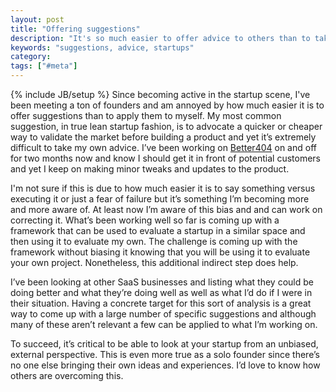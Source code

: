 ```yaml
---
layout: post
title: "Offering suggestions"
description: "It's so much easier to offer advice to others than to take it yourself. This is just a post of how I'm trying to overcome it."
keywords: "suggestions, advice, startups"
category:
tags: ["#meta"]
---
```

{% include JB/setup %}
Since becoming active in the startup scene, I've been meeting a ton of founders and am annoyed by how much easier it is to offer suggestions than to apply them to myself. My most common suggestion, in true lean startup fashion, is to advocate a quicker or cheaper way to validate the market before building a product and yet it’s extremely difficult to take my own advice. I’ve been working on <a href="http://better404.com" target="_blank">Better404</a> on and off for two months now and know I should get it in front of potential customers and yet I keep on making minor tweaks and updates to the product.

I'm not sure if this is due to how much easier it is to say something versus executing it or just a fear of failure but it’s something I’m becoming more and more aware of. At least now I’m aware of this bias and and can work on correcting it. What’s been working well so far is coming up with a framework that can be used to evaluate a startup in a similar space and then using it to evaluate my own. The challenge is coming up with the framework without biasing it knowing that you will be using it to evaluate your own project. Nonetheless, this additional indirect step does help.

I’ve been looking at other SaaS businesses and listing what they could be doing better and what they’re doing well as well as what I’d do if I were in their situation. Having a concrete target for this sort of analysis is a great way to come up with a large number of specific suggestions and although many of these aren’t relevant a few can be applied to what I’m working on.

To succeed, it’s critical to be able to look at your startup from an unbiased, external perspective. This is even more true as a solo founder since there’s no one else bringing their own ideas and experiences. I’d love to know how others are overcoming this.